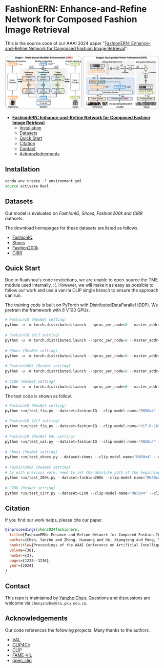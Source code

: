 # **FashionERN: Enhance-and-Refine Network for Composed Fashion Image Retrieval**

This is the source code of our AAAI 2024 paper "[FashionERN: Enhance-and-Refine Network for Composed Fashion Image Retrieval](https://ojs.aaai.org/index.php/AAAI/article/view/27885/27795)".

![image](imgs/approach.png)

- [**FashionERN: Enhance-and-Refine Network for Composed Fashion Image Retrieval**](#fashionern-enhance-and-refine-network-for-composed-fashion-image-retrieval)
  - [Installation](#installation)
  - [Datasets](#datasets)
  - [Quick Start](#quick-start)
  - [Citation](#citation)
  - [Contact](#contact)
  - [Acknowledgements](#acknowledgements)

## Installation

```bash
conda env create -f environment.yml
source activate Real
```

## Datasets

Our model is evaluated on *FashionIQ*, *Shoes*, *Fashion200k* and *CIRR* datasets.

The download homepages for these datasets are listed as follows.

- [FashionIQ](https://github.com/XiaoxiaoGuo/fashion-iq)
- [Shoes](https://vision.cs.utexas.edu/whittlesearch/)
- [Fashion200k](https://github.com/xthan/fashion-200k)
- [CIRR](https://github.com/Cuberick-Orion/CIRR)

## Quick Start

Due to Kuaishou's code restrictions, we are unable to open-source the TME module used internally, :(. However, we will make it as easy as possible to follow our work and use a vanilla CLIP single branch to ensure the approach can run.

The training code is built on PyTorch with DistributedDataParallel (DDP). We pretrain the framework with 8 V100 GPUs.

```python
# FashionIQ (ResNet setting)
python -u -m torch.distributed.launch --nproc_per_node=8 --master_addr="127.0.0.1" --master_port=22223 run/train_fiq.py --dataset=fashionIQ --lr=4e-5 --batch-size=1024 --num-epochs=300 --clip-model-name="RN50x4" --save-training 

# FashionIQ (ViT setting)
python -u -m torch.distributed.launch --nproc_per_node=8 --master_addr="127.0.0.1" --master_port=22223 run/train_fiq.py --dataset=fashionIQ --lr=2e-6 --batch-size=512 --num-epochs=300 --clip-model-name="ViT-B-16" --save-training 

# Shoes (ResNet setting)
python -u -m torch.distributed.launch --nproc_per_node=8 --master_addr="127.0.0.1" --master_port=22223 run/train_shoes.py --dataset=Shoes --lr=4e-5 --batch-size=512 --num-epochs=300 --clip-model-name="RN50x4" --save-training 

# Fashion200k (ResNet setting)
python -u -m torch.distributed.launch --nproc_per_node=8 --master_addr="127.0.0.1" --master_port=22223 run/train_200k.py --dataset=Fashion200k --lr=3e-5 --batch-size=1024 --num-epochs=300 --clip-model-name="RN50x4" --save-training 

# CIRR (ResNet setting)
python -u -m torch.distributed.launch --nproc_per_node=8 --master_addr="127.0.0.1" --master_port=22223 run/train_cirr.py --dataset=CIRR --lr=4e-5 --batch-size=1024 --num-epochs=300 --clip-model-name="RN50x4" --save-training 
```

The test code is shown as follow.

```python
# FashionIQ (ResNet setting)
python run/test_fiq.py --dataset=fashionIQ --clip-model-name="RN50x4" --clip-path="" --fusion-model-path=""

# FashionIQ (ViT setting)
python run/test_fiq.py --dataset=fashionIQ --clip-model-name="ViT-B-16" --clip-path="" --fusion-model-path=""

# FashionIQ (ResNet VAL setting)
python run/test_val.py --dataset=fashionIQ --clip-model-name="RN50x4" --clip-path="" --fusion-model-path=""

# Shoes (ResNet setting)
python run/test_shoes.py --dataset=shoes --clip-model-name="RN50x4" --clip-path="" --fusion-model-path=""

# Fashion200K (ResNet setting)
# As with previous work, need to set the absolute path at the beginning of 'dataloader/fashion200k_patch.py'.
python run/test_200k.py --dataset=fashion200k --clip-model-name="RN50x4" --clip-path="" --fusion-model-path=""

# CIRR (ResNet setting)
python run/test_cirr.py --dataset=CIRR --clip-model-name="RN50x4" --clip-path="" --fusion-model-path=""
```

## Citation

If you find our work helps, please cite our paper.

```bibtex
@inproceedings{chen2024fashionern,
  title={FashionERN: Enhance-and-Refine Network for Composed Fashion Image Retrieval},
  author={Chen, Yanzhe and Zhong, Huasong and He, Xiangteng and Peng, Yuxin and Zhou, Jiahuan and Cheng, Lele},
  booktitle={Proceedings of the AAAI Conference on Artificial Intelligence},
  volume={38},
  number={2},
  pages={1228--1236},
  year={2024}
}
```

## Contact

This repo is maintained by [Yanzhe Chen](https://github.com/ChenAnno). Questions and discussions are welcome via `chenyanzhe@stu.pku.edu.cn`.

## Acknowledgements

Our code references the following projects. Many thanks to the authors.

- [VAL](https://github.com/yanbeic/VAL)
- [CLIP4Cir](https://github.com/ABaldrati/CLIP4Cir)
- [CLIP](https://github.com/openai/CLIP)
- [FAME-ViL](https://github.com/BrandonHanx/FAME-ViL)
- [open_clip](https://github.com/mlfoundations/open_clip)
